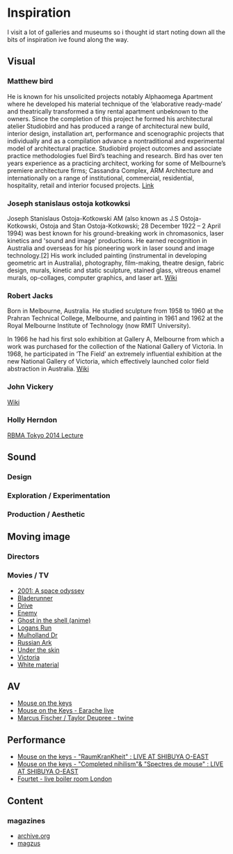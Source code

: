 # Inspiration
I visit a lot of galleries and museums so i thought id start noting down all the bits of inspiration ive found along the way.

## Visual
### Matthew bird
He is known for his unsolicited projects notably Alphaomega Apartment where he developed his material technique of the ‘elaborative ready-made’ and theatrically transformed a tiny rental apartment unbeknown to the owners. Since the completion of this project he formed his architectural atelier Studiobird and has produced a range of architectural new build, interior design, installation art, performance and scenographic projects that individually and as a compilation advance a nontraditional and experimental model of architectural practice.
Studiobird project outcomes and associate practice methodologies fuel Bird’s teaching and research.
Bird has over ten years experience as a practicing architect, working for some of Melbourne’s premiere architecture firms; Cassandra Complex, ARM Architecture and internationally on a range of institutional, commercial, residential, hospitality, retail and interior focused projects.
[Link](http://www.artdes.monash.edu.au/people/matthew-bird.html)

### Joseph stanislaus ostoja kotkowksi
Joseph Stanislaus Ostoja-Kotkowski AM (also known as J.S Ostoja-Kotkowski, Ostoja and Stan Ostoja-Kotkowski; 28 December 1922 – 2 April 1994) was best known for his ground-breaking work in chromasonics, laser kinetics and 'sound and image' productions. He earned recognition in Australia and overseas for his pioneering work in laser sound and image technology.[2] His work included painting (instrumental in developing geometric art in Australia), photography, film-making, theatre design, fabric design, murals, kinetic and static sculpture, stained glass, vitreous enamel murals, op-collages, computer graphics, and laser art.
[Wiki](https://en.wikipedia.org/wiki/Joseph_Stanislaus_Ostoja-Kotkowski)

### Robert Jacks
Born in Melbourne, Australia. He studied sculpture from 1958 to 1960 at the Prahran Technical College, Melbourne, and painting in 1961 and 1962 at the Royal Melbourne Institute of Technology (now RMIT University).

In 1966 he had his first solo exhibition at Gallery A, Melbourne from which a work was purchased for the collection of the National Gallery of Victoria. In 1968, he participated in ‘The Field’ an extremely influential exhibition at the new National Gallery of Victoria, which effectively launched color field abstraction in Australia.
[Wiki](https://en.wikipedia.org/wiki/Robert_Jacks)

### John Vickery
[Wiki](https://en.wikipedia.org/wiki/John_Vickery_(artist))

### Holly Herndon
[RBMA Tokyo 2014 Lecture](https://www.youtube.com/watch?v=_XmHQkFo_co)

## Sound
### Design
### Exploration / Experimentation
### Production / Aesthetic

## Moving image
### Directors

### Movies / TV
* [2001: A space odyssey](http://www.imdb.com/title/tt0062622/)
* [Bladerunner](http://www.imdb.com/title/tt0083658)
* [Drive](http://www.imdb.com/title/tt0780504/)
* [Enemy](http://www.imdb.com/title/tt2316411/)
* [Ghost in the shell (anime)](http://www.imdb.com/title/tt0113568/)
* [Logans Run](http://www.imdb.com/title/tt007o4812/)
* [Mulholland Dr](http://www.imdb.com/title/tt0166924/)
* [Russian Ark](http://www.imdb.com/title/tt0318034)
* [Under the skin](http://www.imdb.com/title/tt1441395/)
* [Victoria](http://www.imdb.com/title/tt4226388/)
* [White material](http://www.imdb.com/title/tt1135952/)

## AV
* [Mouse on the keys](https://www.youtube.com/watch?v=UjpOhR_Q9xw)
* [Mouse on the Keys - Earache live](https://www.youtube.com/watch?v=f8oqhlT37VY)
* [Marcus Fischer / Taylor Deupree - twine](https://vimeo.com/141666937)

## Performance
* [Mouse on the keys - "RaumKranKheit" : LIVE AT SHIBUYA O-EAST](https://www.youtube.com/watch?v=YEaXNVlZgVg)
* [Mouse on the keys - "Completed nihilism"& "Spectres de mouse" : LIVE AT SHIBUYA O-EAST](https://www.youtube.com/watch?v=sFoetd0sD6Y)
* [Fourtet - live boiler room London](https://www.youtube.com/watch?v=Ca6pjR2TLns)

## Content
### magazines
* [archive.org](https://archive.org/details/magazine_rack)
* [magzus](http://magzus.com/brand/popular_science/)

